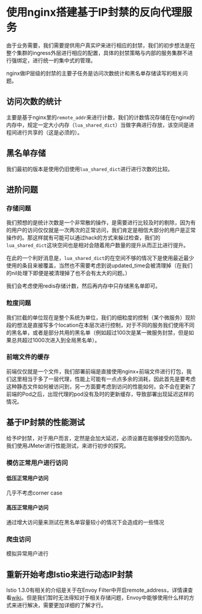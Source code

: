 # 使用nginx搭建基于IP封禁的反向代理服务

由于业务需要，我们需要提供用户真实IP来进行相应的封禁，我们的初步想法是在整个集群的ingress外层进行相应的配置，具体的封禁策略与内部的服务集群不进行强绑定，进行统一的集中式的管理。

nginx做IP层级的封禁的主要子任务是访问次数统计和黑名单存储读写的相关问题。

## 访问次数的统计

主要是基于nginx里的`remote_addr`来进行计数，我们的计数情况存储在在nginx的内存中，规定一定大小内存（`lua_shared_dict`）当做字典进行存放，该空间是进程间进行共享的（这是必须的）。

## 黑名单存储

我们最初的版本是使用仍旧使用`lua_shared_dict`进行进行次数的比较。

## 进阶问题

### 存储问题

我们预想的是统计次数是一个非常散的操作，是需要进行比较及时的剔除，因为有的用户的访问仅仅就是一次两次的正常访问，我们肯定是相信大部分的用户是正常操作的。那这样就有可能可以通过hack的方式来躲过检查，我们的`lua_shared_dict`这块空间也是相对会随着用户数量的提升从而正比进行提升。

在此的一个利好消息是，`lua_shared_dict`的在空间不够的情况下是使用最近最少使用的条目来被覆盖，当然也不需要考虑到说updated_time会被清理掉（在我们的nil处理下即便是被清理掉了也不会有太大的问题。）

我们会考虑使用redis存储计数，然后再内存中只存储黑名单即可。

### 粒度问题

我们拦截的单位现在是整个系统为单位，我们的细粒度的控制（某个微服务）现阶段的想法是直接写多个location在本层次进行控制，对于不同的服务我们使用不同的黑名单，或者是部分共用的黑名单（例如超过100次是某一微服务封禁，但是如果总共超过1000次进入到全局黑名单）。

### 前端文件的缓存

前端仅仅就是一个文件，我们部署前端是直接使用nginx+前端文件进行打包，我们这里相当于多了一层代理，性能上可能有一点点多余的消耗，因此首先是要考虑这种静态文件如何被访问到，另一方面要考虑到访问的性能如何，会不会在更新了前端的Pod之后，出现代理的pod没有及时的更新缓存，导致部署出现延迟这样的情况。

## 基于IP封禁的性能测试

给予IP封禁，对于用户而言，定然是会加大延迟，必须设置在能够接受的范围内。我们使用JMeter进行性能测试，来进行初步的探究。

### 模仿正常用户进行访问

#### 低压正常用户访问

几乎不考虑corner case

#### 高压正常用户访问

通过增大访问量来测试在黑名单容量较小的情况下会造成的一些情况

### 爬虫访问

模拟异常用户进行

## 重新开始考虑Istio来进行动态IP封禁

Istio 1.3.0有相关的介绍是关于在Envoy Filter中开启remote_address，详情课查看[wiki](https://github.com/istio/istio/wiki/EnvoyFilter-Samples#use-remote-address-and-xff-num-trust-hops)。但是我们暂时无法得知对于相关存储问题，Envoy中能够使用什么样的方式来进行解决，需要更加详细的了解才行。